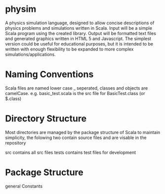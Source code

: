 physim
======

A physics simulation language, designed to allow concise descriptions of physics problems and simulations written in Scala. Input will be a simple Scala program using the created library. Output will be formatted text files and generated graphics written in HTML 5 and Javascript. The simplest version could be useful for educational purposes, but it is intended to be written with enough flexibility to be expanded to more complex simulations/applications.


Naming Conventions
======
Scala files are named lower case \_ seperated,
classes and objects are camelCase.
e.g.
basic\_test.scala is the src file for BasicTest.class (or $.class)

Directory Structure
======
Most directories are managed by the package structure of 
Scala to maintain simplicity, the folowing two contain
source files and are visable in the repository

src
    contains all src files
tests
    contains test files for development

Package Structure
======

general
	Constants



